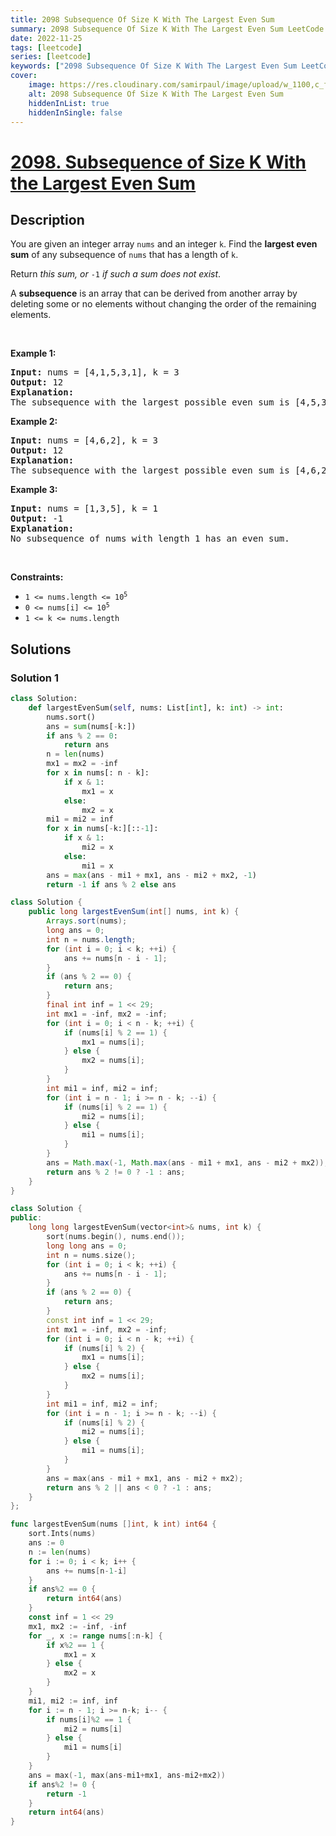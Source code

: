 ```yaml
---
title: 2098 Subsequence Of Size K With The Largest Even Sum
summary: 2098 Subsequence Of Size K With The Largest Even Sum LeetCode Solution Explained
date: 2022-11-25
tags: [leetcode]
series: [leetcode]
keywords: ["2098 Subsequence Of Size K With The Largest Even Sum LeetCode Solution Explained in all languages", "2098 Subsequence Of Size K With The Largest Even Sum", "LeetCode", "leetcode solution in Python3 C++ Java Go PHP Ruby Swift TypeScript Rust C# JavaScript C", "GeeksforGeeks", "InterviewBit", "Coding Ninjas", "HackerRank", "HackerEarth", "CodeChef", "TopCoder", "AlgoExpert", "freeCodeCamp", "Codeforces", "GitHub", "AtCoder", "Samir Paul"]
cover:
    image: https://res.cloudinary.com/samirpaul/image/upload/w_1100,c_fit,co_rgb:FFFFFF,l_text:Arial_75_bold:2098 Subsequence Of Size K With The Largest Even Sum - Solution Explained/problem-solving.webp
    alt: 2098 Subsequence Of Size K With The Largest Even Sum
    hiddenInList: true
    hiddenInSingle: false
---
```



# [2098. Subsequence of Size K With the Largest Even Sum](https://leetcode.com/problems/subsequence-of-size-k-with-the-largest-even-sum)


## Description

<p>You are given an integer array <code>nums</code> and an integer <code>k</code>. Find the <strong>largest even sum</strong> of any subsequence of <code>nums</code> that has a length of <code>k</code>.</p>

<p>Return <em>this sum, or </em><code>-1</code><em> if such a sum does not exist</em>.</p>

<p>A <strong>subsequence</strong> is an array that can be derived from another array by deleting some or no elements without changing the order of the remaining elements.</p>

<p>&nbsp;</p>
<p><strong class="example">Example 1:</strong></p>

<pre>
<strong>Input:</strong> nums = [4,1,5,3,1], k = 3
<strong>Output:</strong> 12
<strong>Explanation:</strong>
The subsequence with the largest possible even sum is [4,5,3]. It has a sum of 4 + 5 + 3 = 12.
</pre>

<p><strong class="example">Example 2:</strong></p>

<pre>
<strong>Input:</strong> nums = [4,6,2], k = 3
<strong>Output:</strong> 12
<strong>Explanation:</strong>
The subsequence with the largest possible even sum is [4,6,2]. It has a sum of 4 + 6 + 2 = 12.
</pre>

<p><strong class="example">Example 3:</strong></p>

<pre>
<strong>Input:</strong> nums = [1,3,5], k = 1
<strong>Output:</strong> -1
<strong>Explanation:</strong>
No subsequence of nums with length 1 has an even sum.
</pre>

<p>&nbsp;</p>
<p><strong>Constraints:</strong></p>

<ul>
	<li><code>1 &lt;= nums.length &lt;= 10<sup>5</sup></code></li>
	<li><code>0 &lt;= nums[i] &lt;= 10<sup>5</sup></code></li>
	<li><code>1 &lt;= k &lt;= nums.length</code></li>
</ul>

## Solutions

### Solution 1

<!-- tabs:start -->

```python
class Solution:
    def largestEvenSum(self, nums: List[int], k: int) -> int:
        nums.sort()
        ans = sum(nums[-k:])
        if ans % 2 == 0:
            return ans
        n = len(nums)
        mx1 = mx2 = -inf
        for x in nums[: n - k]:
            if x & 1:
                mx1 = x
            else:
                mx2 = x
        mi1 = mi2 = inf
        for x in nums[-k:][::-1]:
            if x & 1:
                mi2 = x
            else:
                mi1 = x
        ans = max(ans - mi1 + mx1, ans - mi2 + mx2, -1)
        return -1 if ans % 2 else ans
```

```java
class Solution {
    public long largestEvenSum(int[] nums, int k) {
        Arrays.sort(nums);
        long ans = 0;
        int n = nums.length;
        for (int i = 0; i < k; ++i) {
            ans += nums[n - i - 1];
        }
        if (ans % 2 == 0) {
            return ans;
        }
        final int inf = 1 << 29;
        int mx1 = -inf, mx2 = -inf;
        for (int i = 0; i < n - k; ++i) {
            if (nums[i] % 2 == 1) {
                mx1 = nums[i];
            } else {
                mx2 = nums[i];
            }
        }
        int mi1 = inf, mi2 = inf;
        for (int i = n - 1; i >= n - k; --i) {
            if (nums[i] % 2 == 1) {
                mi2 = nums[i];
            } else {
                mi1 = nums[i];
            }
        }
        ans = Math.max(-1, Math.max(ans - mi1 + mx1, ans - mi2 + mx2));
        return ans % 2 != 0 ? -1 : ans;
    }
}
```

```cpp
class Solution {
public:
    long long largestEvenSum(vector<int>& nums, int k) {
        sort(nums.begin(), nums.end());
        long long ans = 0;
        int n = nums.size();
        for (int i = 0; i < k; ++i) {
            ans += nums[n - i - 1];
        }
        if (ans % 2 == 0) {
            return ans;
        }
        const int inf = 1 << 29;
        int mx1 = -inf, mx2 = -inf;
        for (int i = 0; i < n - k; ++i) {
            if (nums[i] % 2) {
                mx1 = nums[i];
            } else {
                mx2 = nums[i];
            }
        }
        int mi1 = inf, mi2 = inf;
        for (int i = n - 1; i >= n - k; --i) {
            if (nums[i] % 2) {
                mi2 = nums[i];
            } else {
                mi1 = nums[i];
            }
        }
        ans = max(ans - mi1 + mx1, ans - mi2 + mx2);
        return ans % 2 || ans < 0 ? -1 : ans;
    }
};
```

```go
func largestEvenSum(nums []int, k int) int64 {
	sort.Ints(nums)
	ans := 0
	n := len(nums)
	for i := 0; i < k; i++ {
		ans += nums[n-1-i]
	}
	if ans%2 == 0 {
		return int64(ans)
	}
	const inf = 1 << 29
	mx1, mx2 := -inf, -inf
	for _, x := range nums[:n-k] {
		if x%2 == 1 {
			mx1 = x
		} else {
			mx2 = x
		}
	}
	mi1, mi2 := inf, inf
	for i := n - 1; i >= n-k; i-- {
		if nums[i]%2 == 1 {
			mi2 = nums[i]
		} else {
			mi1 = nums[i]
		}
	}
	ans = max(-1, max(ans-mi1+mx1, ans-mi2+mx2))
	if ans%2 != 0 {
		return -1
	}
	return int64(ans)
}
```

<!-- tabs:end -->

<!-- end -->
